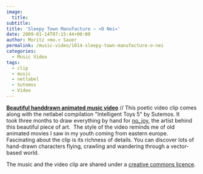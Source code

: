 ```yaml
---
image:
  title: 
subtitle: 
title: 'Sleepy Town Manufacture – »O Nei«'
date: 2009-01-14T07:15:44+00:00
author: Moritz »mo.« Sauer
permalink: /music-video/1014-sleepy-town-manufacture-o-nei
categories:
  - Music Video
tags:
  - clip
  - music
  - netlabel
  - Sutemos
  - Video
---
```

<a href="{{ site.url }}{{ site.baseurl }}/music-video/1014-sleepy-town-manufacture-o-nei" target="_blank"><strong>Beautiful handdrawn animated music video</strong></a> // This poetic video clip comes along with the netlabel compilation "Intelligent Toys 5" by Sutemos. It took three months to draw everything by hand for <a href="http://iliustracija.net/" target="_blank">no_joy</a>, the artist behind this beautiful piece of art.  The style of the video reminds me of old animated movies I saw in my youth coming from eastern europe. Fascinating about the clip is its richness of details. You can discover lots of hand-drawn characters flying, crawling and wandering through a vector-based world.

The music and the video clip are shared under a <a href="creativecommons.org/licenses/by-nc-nd/2.5/" target="_blank">creative commons licence</a>.